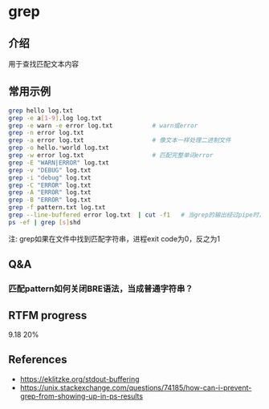 
# grep 

## 介绍

用于查找匹配文本内容

## 常用示例

```bash
grep hello log.txt
grep -e a[1-9].log log.txt
grep -e warn -e error log.txt           # warn或error
grep -n error log.txt
grep -a error log.txt                   # 像文本一样处理二进制文件
grep -o hello.*world log.txt
grep -w error log.txt                   # 匹配完整单词error
grep -E "WARN|ERROR" log.txt
grep -v "DEBUG" log.txt
grep -i "debug" log.txt
grep -C "ERROR" log.txt
grep -A "ERROR" log.txt
grep -B "ERROR" log.txt
grep -f pattern.txt log.txt
grep --line-buffered error log.txt  | cut -f1   # 当grep的输出经过pipe时，会使用fully buffered模式，导致cut结果有延迟，尤其是log.txt文件太大
ps -ef | grep [s]shd 
```

注: grep如果在文件中找到匹配字符串，进程exit code为0，反之为1

## Q&A

### 匹配pattern如何关闭BRE语法，当成普通字符串？




## RTFM progress

9.18 20%

## References

- https://eklitzke.org/stdout-buffering
- https://unix.stackexchange.com/questions/74185/how-can-i-prevent-grep-from-showing-up-in-ps-results

